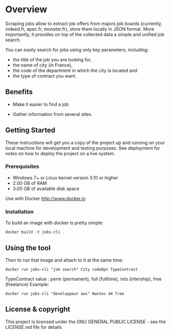 # Overview

Scraping jobs allow to extract job offers from majors job boards (currently, indeed.fr, apec.fr, monster.fr), store them locally in JSON format. More importantly, it provides on top of the collected data a simple and unified job search.

You can easily search for jobs using only key parameters, including: 
- the title of the job you are looking for,
- the name of city (in France),
- the code of the department in which the city is located and
- the type of contract you want.

## Benefits 

* Make it easier to find a job

* Gather information from several sites.

## Getting Started

These instructions will get you a copy of the project up and running on your local machine for development and testing purposes. See deployment for notes on how to deploy the project on a live system.

### Prerequisites

* Windows 7+ or Linux kernel version 3.10 or higher
* 2.00 GB of RAM
* 3.00 GB of available disk space

Use with Docker http://www.docker.io

### Installation

To build an image with docker is pretty simple:
```
docker build -t jobs-cli .
```

## Using the tool

Then to run that image and attach to it at the same time:
```
docker run jobs-cli "job search" City codeDpt TypeContract
```
TypeContract value : perm (permanent), full (fulltime), ints (intership), free (freelance)
Example: 
```
docker run jobs-cli "developpeur aws" Nantes 44 free
```

## License & copyright

This project is licensed under the GNU GENERAL PUBLIC LICENSE - see the LICENSE.md file for details
